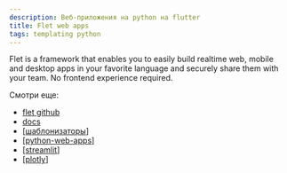 ```yaml
---
description: Веб-приложения на python на flutter
title: Flet web apps
tags: templating python
---
```

Flet is a framework that enables you to easily build realtime web, mobile and desktop apps in your favorite language and securely share them with your team. No frontend experience required.

Смотри еще:

- [flet github](https://github.com/flet-dev/flet)
- [docs](https://flet.dev/)
- [[шаблонизаторы]]
- [[python-web-apps]]
- [[streamlit]]
- [[plotly]]

[//begin]: # "Autogenerated link references for markdown compatibility"
[шаблонизаторы]: ../lists/%D1%88%D0%B0%D0%B1%D0%BB%D0%BE%D0%BD%D0%B8%D0%B7%D0%B0%D1%82%D0%BE%D1%80%D1%8B "Шаблонизаторы"
[python-web-apps]: python-web-apps "Pyhon web app"
[streamlit]: streamlit "Streamlit"
[plotly]: plotly "Plotly and dash"
[//end]: # "Autogenerated link references"